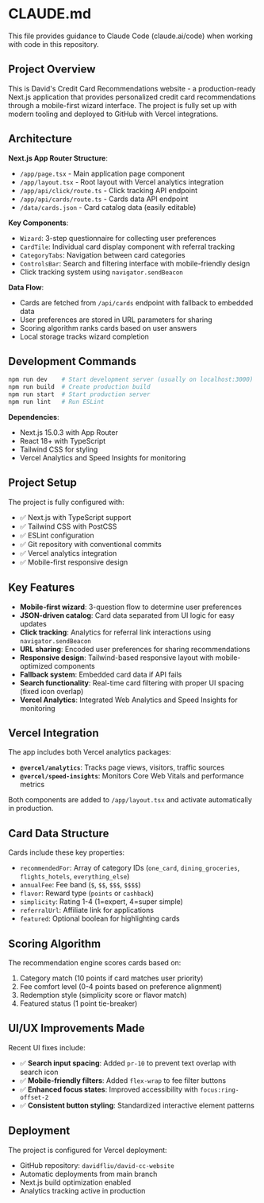 # CLAUDE.md

This file provides guidance to Claude Code (claude.ai/code) when working with code in this repository.

## Project Overview

This is David's Credit Card Recommendations website - a production-ready Next.js application that provides personalized credit card recommendations through a mobile-first wizard interface. The project is fully set up with modern tooling and deployed to GitHub with Vercel integrations.

## Architecture

**Next.js App Router Structure**:
- `/app/page.tsx` - Main application page component
- `/app/layout.tsx` - Root layout with Vercel analytics integration
- `/app/api/click/route.ts` - Click tracking API endpoint
- `/app/api/cards/route.ts` - Cards data API endpoint
- `/data/cards.json` - Card catalog data (easily editable)

**Key Components**:
- `Wizard`: 3-step questionnaire for collecting user preferences
- `CardTile`: Individual card display component with referral tracking
- `CategoryTabs`: Navigation between card categories
- `ControlsBar`: Search and filtering interface with mobile-friendly design
- Click tracking system using `navigator.sendBeacon`

**Data Flow**:
- Cards are fetched from `/api/cards` endpoint with fallback to embedded data
- User preferences are stored in URL parameters for sharing
- Scoring algorithm ranks cards based on user answers
- Local storage tracks wizard completion

## Development Commands

```bash
npm run dev    # Start development server (usually on localhost:3000)
npm run build  # Create production build
npm run start  # Start production server
npm run lint   # Run ESLint
```

**Dependencies**:
- Next.js 15.0.3 with App Router
- React 18+ with TypeScript
- Tailwind CSS for styling
- Vercel Analytics and Speed Insights for monitoring

## Project Setup

The project is fully configured with:
- ✅ Next.js with TypeScript support
- ✅ Tailwind CSS with PostCSS
- ✅ ESLint configuration
- ✅ Git repository with conventional commits
- ✅ Vercel analytics integration
- ✅ Mobile-first responsive design

## Key Features

- **Mobile-first wizard**: 3-question flow to determine user preferences
- **JSON-driven catalog**: Card data separated from UI logic for easy updates
- **Click tracking**: Analytics for referral link interactions using `navigator.sendBeacon`
- **URL sharing**: Encoded user preferences for sharing recommendations
- **Responsive design**: Tailwind-based responsive layout with mobile-optimized components
- **Fallback system**: Embedded card data if API fails
- **Search functionality**: Real-time card filtering with proper UI spacing (fixed icon overlap)
- **Vercel Analytics**: Integrated Web Analytics and Speed Insights for monitoring

## Vercel Integration

The app includes both Vercel analytics packages:
- **`@vercel/analytics`**: Tracks page views, visitors, traffic sources
- **`@vercel/speed-insights`**: Monitors Core Web Vitals and performance metrics

Both components are added to `/app/layout.tsx` and activate automatically in production.

## Card Data Structure

Cards include these key properties:
- `recommendedFor`: Array of category IDs (`one_card`, `dining_groceries`, `flights_hotels`, `everything_else`)
- `annualFee`: Fee band (`$`, `$$`, `$$$`, `$$$$`)
- `flavor`: Reward type (`points` or `cashback`)
- `simplicity`: Rating 1-4 (1=expert, 4=super simple)
- `referralUrl`: Affiliate link for applications
- `featured`: Optional boolean for highlighting cards

## Scoring Algorithm

The recommendation engine scores cards based on:
1. Category match (10 points if card matches user priority)
2. Fee comfort level (0-4 points based on preference alignment)
3. Redemption style (simplicity score or flavor match)
4. Featured status (1 point tie-breaker)

## UI/UX Improvements Made

Recent UI fixes include:
- ✅ **Search input spacing**: Added `pr-10` to prevent text overlap with search icon
- ✅ **Mobile-friendly filters**: Added `flex-wrap` to fee filter buttons
- ✅ **Enhanced focus states**: Improved accessibility with `focus:ring-offset-2`
- ✅ **Consistent button styling**: Standardized interactive element patterns

## Deployment

The project is configured for Vercel deployment:
- GitHub repository: `davidfliu/david-cc-website`
- Automatic deployments from main branch
- Next.js build optimization enabled
- Analytics tracking active in production